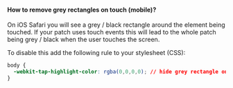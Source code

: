 #### How to remove grey rectangles on touch (mobile)?

On iOS Safari you will see a grey / black rectangle around the element being touched. If your patch uses touch events this will lead to the whole patch being grey / black when the user touches the screen.

To disable this add the following rule to your stylesheet (CSS):

```css
body {
  -webkit-tap-highlight-color: rgba(0,0,0,0); // hide grey rectangle on iOS touch
}
```

